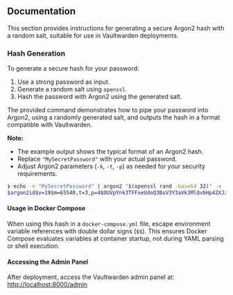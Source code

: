 
## Documentation

This section provides instructions for generating a secure Argon2 hash with a random salt, suitable for use in Vaultwarden deployments.

### Hash Generation

To generate a secure hash for your password:

1. Use a strong password as input.
2. Generate a random salt using `openssl`.
3. Hash the password with Argon2 using the generated salt.

The provided command demonstrates how to pipe your password into Argon2, using a randomly generated salt, and outputs the hash in a format compatible with Vaultwarden.

**Note:**  
- The example output shows the typical format of an Argon2 hash.
- Replace `"MySecretPassword"` with your actual password.
- Adjust Argon2 parameters (`-k`, `-t`, `-p`) as needed for your security requirements.

```sh
❯ echo -n "MySecretPassword" | argon2 "$(openssl rand -base64 32)" -e -id -k 65540 -t 3 -p 4
$argon2id$v=19$m=65540,t=3,p=4$OUVpYnk3TFFxeUdoQ3BuV3Y3aVk3MlQvbHp4ZXJzTHNBM2p5SEFJOGhJZz0$/8BAaK/6V1AeB9HeE4h9gCsGAcbuCrVT0dexlnmpIEs
``` 

#### Usage in Docker Compose

When using this hash in a `docker-compose.yml` file, escape environment variable references with double dollar signs (`$$`). This ensures Docker Compose evaluates variables at container startup, not during YAML parsing or shell execution.

#### Accessing the Admin Panel

After deployment, access the Vaultwarden admin panel at: [http://localhost:8000/admin](http://localhost:8000/admin)
